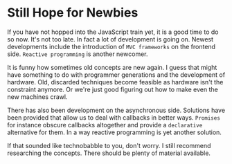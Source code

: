 # Still Hope for Newbies

If you have not hopped into the JavaScript train yet, it is a good time to do so now. It's not too late. In fact a lot of development is going on. Newest developments include the introduction of `MVC frameworks` on the frontend side. `Reactive programming` is another newcomer.

It is funny how sometimes old concepts are new again. I guess that might have something to do with programmer generations and the development of hardware. Old, discarded techniques become feasible as hardware isn't the constraint anymore. Or we're just good figuring out how to make even the new machines crawl.

There has also been development on the asynchronous side. Solutions have been provided that allow us to deal with callbacks in better ways. `Promises` for instance obscure callbacks altogether and provide a `declarative` alternative for them. In a way reactive programming is yet another solution.

If that sounded like technobabble to you, don't worry. I still recommend researching the concepts. There should be plenty of material available.
